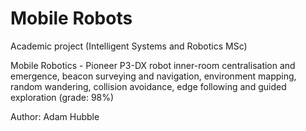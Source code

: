 # Mobile Robots
Academic project (Intelligent Systems and Robotics MSc)

Mobile Robotics - Pioneer P3-DX robot inner-room centralisation and emergence, beacon surveying and navigation, environment mapping, random wandering, collision avoidance, edge following and guided exploration (grade: 98%)

Author: Adam Hubble
